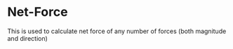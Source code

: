 # Net-Force
This is used to calculate net force of any number of forces (both magnitude and direction)
